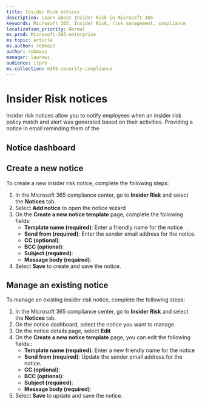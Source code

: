 ```yaml
---
title: Insider Risk notices
description: Learn about Insider Risk in Microsoft 365
keywords: Microsoft 365, Insider Risk, risk management, compliance
localization_priority: Normal
ms.prod: Microsoft-365-enterprise
ms.topic: article
ms.author: robmazz
author: robmazz
manager: laurawi
audience: itpro
ms.collection: m365-security-compliance
---
```


# Insider Risk notices

Insider risk notices allow you to notify employees when an insider risk policy match and alert was generated based on their activities. Providing a notice in email reminding them of the 

## Notice dashboard

## Create a new notice

To create a new insider risk notice, complete the following steps:

1. In the Microsoft 365 compliance center, go to **Insider Risk** and select the **Notices** tab.
2. Select **Add notice** to open the notice wizard
3. On the **Create a new notice template** page, complete the following fields:
    - **Template name (required)**: Enter a friendly name for the notice
    - **Send from (required)**: Enter the sender email address for the notice.
    - **CC (optional)**:
    - **BCC (optional)**:
    - **Subject (required)**:
    - **Message body (required)**:
4. Select **Save** to create and save the notice.

## Manage an existing notice

To manage an existing insider risk notice, complete the following steps:

1. In the Microsoft 365 compliance center, go to **Insider Risk** and select the **Notices** tab.
2. On the notice dashboard, select the notice you want to manage.
3. On the notice details page, select **Edit**
4. On the **Create a new notice template** page, you can edit the following fields::
    - **Template name (required)**: Enter a new friendly name for the notice
    - **Send from (required)**: Update the sender email address for the notice.
    - **CC (optional)**:
    - **BCC (optional)**:
    - **Subject (required)**:
    - **Message body (required)**:
5. Select **Save** to update and save the notice.
